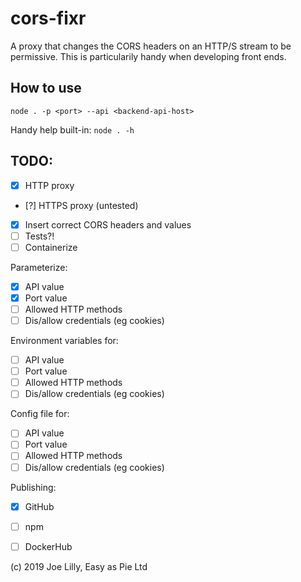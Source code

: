 # cors-fixr
A proxy that changes the CORS headers on an HTTP/S stream to be permissive. This is particularily handy when developing front ends.

## How to use
`node . -p <port> --api <backend-api-host>`

Handy help built-in: `node . -h`

## TODO:
- [x] HTTP proxy
- [?] HTTPS proxy (untested)
- [x] Insert correct CORS headers and values
- [ ] Tests?!
- [ ] Containerize

Parameterize:
- [x] API value
- [x] Port value
- [ ] Allowed HTTP methods
- [ ] Dis/allow credentials (eg cookies)

Environment variables for:
- [ ] API value
- [ ] Port value
- [ ] Allowed HTTP methods
- [ ] Dis/allow credentials (eg cookies)

Config file for:
- [ ] API value
- [ ] Port value
- [ ] Allowed HTTP methods
- [ ] Dis/allow credentials (eg cookies)

Publishing:
- [x] GitHub
- [ ] npm
- [ ] DockerHub


(c) 2019 Joe Lilly, Easy as Pie Ltd

